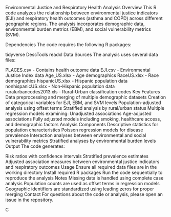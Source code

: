 Environmental Justice and Respiratory Health Analysis
Overview
This R code analyzes the relationship between environmental justice indicators (EJI) and respiratory health outcomes (asthma and COPD) across different geographic regions. The analysis incorporates demographic data, environmental burden metrics (EBM), and social vulnerability metrics (SVM).

Dependencies
The code requires the following R packages:

tidyverse
DescTools
readxl
Data Sources
The analysis uses several data files:

PLACES.csv - Contains health outcome data
EJI.csv - Environmental Justice Index data
Age_US.xlsx - Age demographics
RaceUS.xlsx - Race demographics
hispanicUS.xlsx - Hispanic population data
nonhispanicUS.xlsx - Non-Hispanic population data
ruralurbancodes2013.xls - Rural-Urban classification codes
Key Features
Data preprocessing and merging of multiple demographic datasets
Creation of categorical variables for EJI, EBM, and SVM levels
Population-adjusted analysis using offset terms
Stratified analysis by rural/urban status
Multiple regression models examining:
Unadjusted associations
Age-adjusted associations
Fully adjusted models including smoking, healthcare access, and demographic factors
Analysis Components
Descriptive statistics for population characteristics
Poisson regression models for disease prevalence
Interaction analyses between environmental and social vulnerability metrics
Stratified analyses by environmental burden levels
Output
The code generates:

Risk ratios with confidence intervals
Stratified prevalence estimates
Adjusted association measures between environmental justice indicators and respiratory outcomes
Usage
Ensure all required data files are in the working directory
Install required R packages
Run the code sequentially to reproduce the analysis
Notes
Missing data is handled using complete case analysis
Population counts are used as offset terms in regression models
Geographic identifiers are standardized using leading zeros for proper merging
Contact
For questions about the code or analysis, please open an issue in the repository.

C
